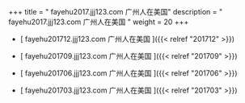 +++
title = "  fayehu2017.jjj123.com 广州人在美国"
description = "  fayehu2017.jjj123.com 广州人在美国  "
weight = 20
+++



* [   fayehu201712.jjj123.com 广州人在美国 ]({{< relref "201712" >}})


* [   fayehu201709.jjj123.com 广州人在美国 ]({{< relref "201709" >}})


* [   fayehu201706.jjj123.com 广州人在美国 ]({{< relref "201706" >}})


* [   fayehu201703.jjj123.com 广州人在美国 ]({{< relref "201703" >}})

